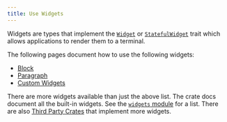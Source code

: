 ```yaml
---
title: Use Widgets
---
```


Widgets are types that implement the [`Widget`] or [`StatefulWidget`] trait which allows
applications to render them to a terminal.

The following pages document how to use the following widgets:

- [Block](./block/)
- [Paragraph](./paragraph/)
- [Custom Widgets](./custom/)

There are more widgets available than just the above list. The crate docs document all the built-in
widgets. See the [`widgets` module] for a list. There are also [Third Party Crates] that implement
more widgets.

[`Widget`]: https://docs.rs/ratatui/latest/ratatui/widgets/trait.Widget.html
[`StatefulWidget`]: https://docs.rs/ratatui/latest/ratatui/widgets/trait.StatefulWidget.html
[`widgets` module]: https://docs.rs/ratatui/latest/ratatui/widgets/index.html
[Third Party Crates]: /references/#third-party-crates
